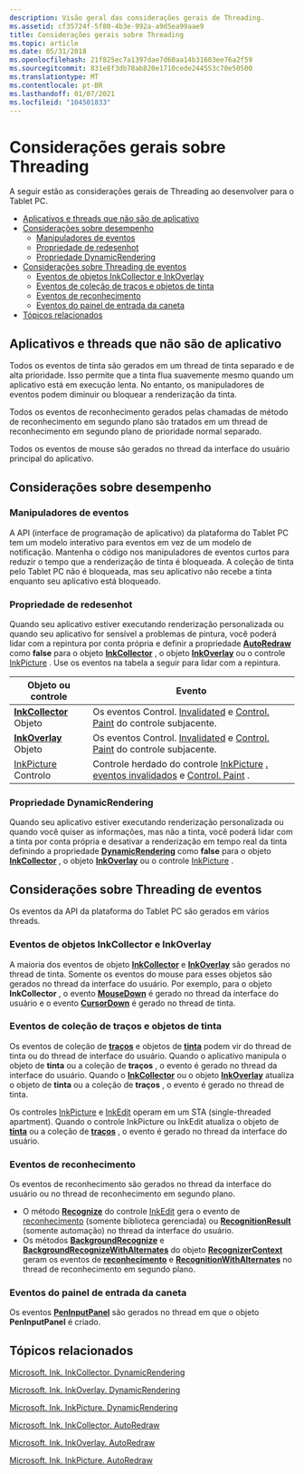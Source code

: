 ```yaml
---
description: Visão geral das considerações gerais de Threading.
ms.assetid: cf35724f-5f80-4b3e-992a-a9d5ea99aae9
title: Considerações gerais sobre Threading
ms.topic: article
ms.date: 05/31/2018
ms.openlocfilehash: 21f825ec7a1397dae7d60aa14b31603ee76a2f59
ms.sourcegitcommit: 831e8f3db78ab820e1710cede244553c70e50500
ms.translationtype: MT
ms.contentlocale: pt-BR
ms.lasthandoff: 01/07/2021
ms.locfileid: "104501833"
---
```

# <a name="general-threading-considerations"></a>Considerações gerais sobre Threading

A seguir estão as considerações gerais de Threading ao desenvolver para o Tablet PC.

-   [Aplicativos e threads que não são de aplicativo](#application-and-non-application-threads)
-   [Considerações sobre desempenho](#performance-considerations)
    -   [Manipuladores de eventos](#event-handlers)
    -   [Propriedade de redesenhot](#autoredraw-property)
    -   [Propriedade DynamicRendering](#dynamicrendering-property)
-   [Considerações sobre Threading de eventos](#event-threading-considerations)
    -   [Eventos de objetos InkCollector e InkOverlay](#inkcollector-and-inkoverlay-objects-events)
    -   [Eventos de coleção de traços e objetos de tinta](#ink-object-and-strokes-collection-events)
    -   [Eventos de reconhecimento](#recognition-events)
    -   [Eventos do painel de entrada da caneta](#pen-input-panel-events)
-   [Tópicos relacionados](#related-topics)

## <a name="application-and-non-application-threads"></a>Aplicativos e threads que não são de aplicativo

Todos os eventos de tinta são gerados em um thread de tinta separado e de alta prioridade. Isso permite que a tinta flua suavemente mesmo quando um aplicativo está em execução lenta. No entanto, os manipuladores de eventos podem diminuir ou bloquear a renderização da tinta.

Todos os eventos de reconhecimento gerados pelas chamadas de método de reconhecimento em segundo plano são tratados em um thread de reconhecimento em segundo plano de prioridade normal separado.

Todos os eventos de mouse são gerados no thread da interface do usuário principal do aplicativo.

## <a name="performance-considerations"></a>Considerações sobre desempenho

### <a name="event-handlers"></a>Manipuladores de eventos

A API (interface de programação de aplicativo) da plataforma do Tablet PC tem um modelo interativo para eventos em vez de um modelo de notificação. Mantenha o código nos manipuladores de eventos curtos para reduzir o tempo que a renderização de tinta é bloqueada. A coleção de tinta pelo Tablet PC não é bloqueada, mas seu aplicativo não recebe a tinta enquanto seu aplicativo está bloqueado.

### <a name="autoredraw-property"></a>Propriedade de redesenhot

Quando seu aplicativo estiver executando renderização personalizada ou quando seu aplicativo for sensível a problemas de pintura, você poderá lidar com a repintura por conta própria e definir a propriedade [**AutoRedraw**](/windows/desktop/api/msinkaut/nf-msinkaut-iinkcollector-get_autoredraw) como **false** para o objeto [**InkCollector**](inkcollector-class.md) , o objeto [**InkOverlay**](inkoverlay-class.md) ou o controle [InkPicture](inkpicture-control.md) . Use os eventos na tabela a seguir para lidar com a repintura.



| Objeto ou controle                                            | Evento                                                                                                                                                                                                                     |
|--------------------------------------------------------------|---------------------------------------------------------------------------------------------------------------------------------------------------------------------------------------------------------------------------|
| [**InkCollector**](inkcollector-class.md) Objeto<br/> | Os eventos Control. [Invalidated](/dotnet/api/system.windows.forms.control.invalidated?view=netcore-3.1) e [Control. Paint](/dotnet/api/system.windows.forms.control.paint?view=netcore-3.1) do controle subjacente.<br/>                                 |
| [**InkOverlay**](inkoverlay-class.md) Objeto<br/>     | Os eventos Control. [Invalidated](/dotnet/api/system.windows.forms.control.invalidated?view=netcore-3.1) e [Control. Paint](/dotnet/api/system.windows.forms.control.paint?view=netcore-3.1) do controle subjacente.<br/>                                 |
| [InkPicture](inkpicture-control.md) Controlo<br/>      | Controle herdado do controle [InkPicture](inkpicture-control.md) [. eventos invalidados](/dotnet/api/system.windows.forms.control.invalidated?view=netcore-3.1) e [Control. Paint](/dotnet/api/system.windows.forms.control.paint?view=netcore-3.1) .<br/> |



 

### <a name="dynamicrendering-property"></a>Propriedade DynamicRendering

Quando seu aplicativo estiver executando renderização personalizada ou quando você quiser as informações, mas não a tinta, você poderá lidar com a tinta por conta própria e desativar a renderização em tempo real da tinta definindo a propriedade [**DynamicRendering**](/windows/desktop/api/msinkaut/nf-msinkaut-iinkcollector-get_dynamicrendering) como **false** para o objeto [**InkCollector**](inkcollector-class.md) , o objeto [**InkOverlay**](inkoverlay-class.md) ou o controle [InkPicture](inkpicture-control.md) .

## <a name="event-threading-considerations"></a>Considerações sobre Threading de eventos

Os eventos da API da plataforma do Tablet PC são gerados em vários threads.

### <a name="inkcollector-and-inkoverlay-objects-events"></a>Eventos de objetos InkCollector e InkOverlay

A maioria dos eventos de objeto [**InkCollector**](inkcollector-class.md) e [**InkOverlay**](inkoverlay-class.md) são gerados no thread de tinta. Somente os eventos do mouse para esses objetos são gerados no thread da interface do usuário. Por exemplo, para o objeto **InkCollector** , o evento [**MouseDown**](inkcollector-mousedown.md) é gerado no thread da interface do usuário e o evento [**CursorDown**](inkcollector-cursordown.md) é gerado no thread de tinta.

### <a name="ink-object-and-strokes-collection-events"></a>Eventos de coleção de traços e objetos de tinta

Os eventos de coleção de [**traços**](/previous-versions/windows/desktop/legacy/ms703293(v=vs.85)) e objetos de [**tinta**](inkdisp-class.md) podem vir do thread de tinta ou do thread de interface do usuário. Quando o aplicativo manipula o objeto de **tinta** ou a coleção de **traços** , o evento é gerado no thread da interface do usuário. Quando o [**InkCollector**](inkcollector-class.md) ou o objeto [**InkOverlay**](inkoverlay-class.md) atualiza o objeto de **tinta** ou a coleção de **traços** , o evento é gerado no thread de tinta.

Os controles [InkPicture](inkpicture-control-reference.md) e [InkEdit](inkedit-control-reference.md) operam em um STA (single-threaded apartment). Quando o controle InkPicture ou InkEdit atualiza o objeto de [**tinta**](inkdisp-class.md) ou a coleção de [**traços**](/previous-versions/windows/desktop/legacy/ms703293(v=vs.85)) , o evento é gerado no thread da interface do usuário.

### <a name="recognition-events"></a>Eventos de reconhecimento

Os eventos de reconhecimento são gerados no thread da interface do usuário ou no thread de reconhecimento em segundo plano.

-   O método [**Recognize**](/windows/desktop/api/inked/nf-inked-iinkedit-recognize) do controle [InkEdit](inkedit-control-reference.md) gera o evento de [reconhecimento](/previous-versions/ms836436(v=msdn.10)) (somente biblioteca gerenciada) ou [**RecognitionResult**](inkedit-recognitionresult.md) (somente automação) no thread da interface do usuário.
-   Os métodos [**BackgroundRecognize**](/windows/desktop/api/msinkaut/nf-msinkaut-iinkrecognizercontext-backgroundrecognize) e [**BackgroundRecognizeWithAlternates**](/windows/desktop/api/msinkaut/nf-msinkaut-iinkrecognizercontext-backgroundrecognizewithalternates) do objeto [**RecognizerContext**](inkrecognizercontext-class.md) geram os eventos de [**reconhecimento**](inkrecognizercontext-recognition.md) e [**RecognitionWithAlternates**](inkrecognizercontext-recognitionwithalternates.md) no thread de reconhecimento em segundo plano.

### <a name="pen-input-panel-events"></a>Eventos do painel de entrada da caneta

Os eventos [**PenInputPanel**](peninputpanel-class.md) são gerados no thread em que o objeto **PenInputPanel** é criado.

## <a name="related-topics"></a>Tópicos relacionados

<dl> <dt>

[Microsoft. Ink. InkCollector. DynamicRendering](/previous-versions/ms836502(v=msdn.10))
</dt> <dt>

[Microsoft. Ink. InkOverlay. DynamicRendering](/previous-versions/ms833104(v=msdn.10))
</dt> <dt>

[Microsoft. Ink. InkPicture. DynamicRendering](/previous-versions/ms582188(v=vs.100))
</dt> <dt>

[Microsoft. Ink. InkCollector. AutoRedraw](/previous-versions/ms836495(v=msdn.10))
</dt> <dt>

[Microsoft. Ink. InkOverlay. AutoRedraw](/previous-versions/ms833082(v=msdn.10))
</dt> <dt>

[Microsoft. Ink. InkPicture. AutoRedraw](/previous-versions/ms582180(v=vs.100))
</dt> </dl>

 

